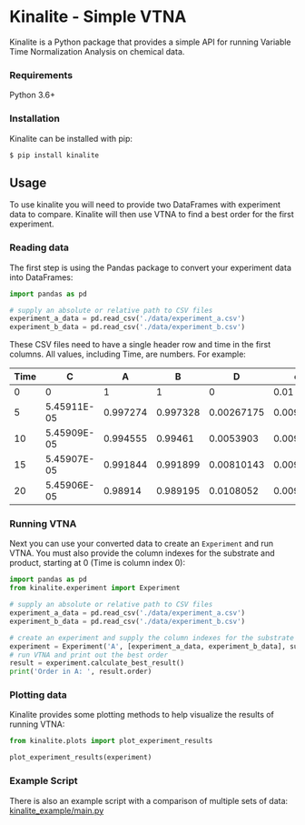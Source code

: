 Kinalite - Simple VTNA
======================

Kinalite is a Python package that provides a simple API for running Variable Time Normalization
Analysis on chemical data.

### Requirements

Python 3.6+

### Installation

Kinalite can be installed with pip:

    $ pip install kinalite
        
Usage
-----

To use kinalite you will need to provide two DataFrames with experiment data to compare. Kinalite 
will then use VTNA to find a best order for the first experiment.

### Reading data

The first step is using the Pandas package to convert your experiment data into DataFrames:

```python
import pandas as pd

# supply an absolute or relative path to CSV files
experiment_a_data = pd.read_csv('./data/experiment_a.csv')
experiment_b_data = pd.read_csv('./data/experiment_b.csv')
```

These CSV files need to have a single header row and time in the first columns. All values, including 
Time, are numbers. For example:

|Time|C|A|B|D|cat|
|---|---|---|---|---|---|
|0|0|1|1|0|0.01|
|5|5.45911E-05|0.997274|0.997328|0.00267175|0.00994541|
|10|5.45909E-05|0.994555|0.99461|0.0053903|0.00994541|
|15|5.45907E-05|0.991844|0.991899|0.00810143|0.00994541|
|20|5.45906E-05|0.98914|0.989195|0.0108052|0.00994541|

### Running VTNA

Next you can use your converted data to create an `Experiment` and run VTNA. You must also provide the
column indexes for the substrate and product, starting at 0 (Time is column index 0):

```python
import pandas as pd
from kinalite.experiment import Experiment

# supply an absolute or relative path to CSV files
experiment_a_data = pd.read_csv('./data/experiment_a.csv')
experiment_b_data = pd.read_csv('./data/experiment_b.csv')

# create an experiment and supply the column indexes for the substrate and product
experiment = Experiment('A', [experiment_a_data, experiment_b_data], substrate_index=2, product_index=4)
# run VTNA and print out the best order
result = experiment.calculate_best_result()
print('Order in A: ', result.order)
```

### Plotting data

Kinalite provides some plotting methods to help visualize the results of running VTNA:

```python
from kinalite.plots import plot_experiment_results

plot_experiment_results(experiment)
```

### Example Script

There is also an example script with a comparison of multiple sets of data: [kinalite_example/main.py](https://gitlab.com/heingroup/kinalite_example/-/blob/master/main.py)